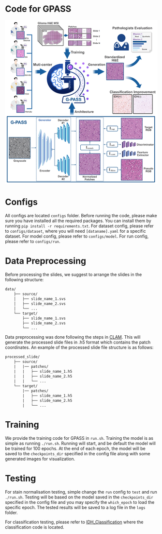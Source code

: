 # Code for GPASS

![GPASS Logo](GPASS.png)

Configs
===
All configs are located `configs` folder. Before running the code, please make sure you have installed all the required packages. You can install them by running `pip install -r requirements.txt`.
For dataset config, please refer to `configs/dataset`, where you will need `[dataname].yaml` for a specific dataset.
For model config, please refer to `configs/model`.
For run config, please refer to `configs/run`.

Data Preprocessing
===
Before processing the slides, we suggest to arrange the slides in the following structure:
```
data/
    ├── source/
    │   ├── slide_name_1.svs
    │   ├── slide_name_2.svs
    │   └── ...
    └── target/
        ├── slide_name_1.svs
        ├── slide_name_2.svs
        └── ...
```
Data preprocessing was done following the steps in [CLAM](https://github.com/mahmoodlab/CLAM). This will generate the processed slide files in .h5 format which contains the patch coordinates.
An example of the processed slide file structure is as follows:
```
processed_slide/
    ├── source/
    |   |── patches/
    |   |   ├── slide_name_1.h5
    |   |   ├── slide_name_2.h5
    |   |   └── ...
    └── target/
        |── patches/
        |   ├── slide_name_1.h5
        |   ├── slide_name_2.h5
        |   └── ...
```

Training
====
We provide the training code for GPASS in `run.sh`. Training the model is as simple as running `./run.sh`. Running will start, and be default the model will be trained for 100 epochs. At the end of each epoch, the model will be saved to the `checkpoints_dir` specified in the config file along with some generated images for visualization.

Testing
====
For stain normalisation testing, simple change the `run` config to `test` and run `./run.sh`. Testing will be based on the model saved in the `checkpoints_dir` specified in the config file and you may specify the `which_epoch` to load the specific epoch. The tested results will be saved to a log file in the `logs` folder.

For classification testing, please refer to [IDH_Classification](https://github.com/thomascong121/IDH_Classification) where the classification code is located.

<!-- Comments
====
Most of the codes are based on [CAGAN](https://github.com/thomascong121/CAGAN_Stain_Norm). -->